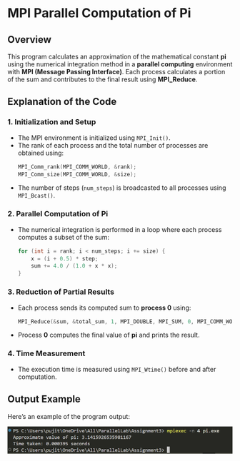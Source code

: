 # MPI Parallel Computation of Pi

## Overview
This program calculates an approximation of the mathematical constant **pi** using the numerical integration method in a **parallel computing** environment with **MPI (Message Passing Interface)**. Each process calculates a portion of the sum and contributes to the final result using **MPI_Reduce**.

## Explanation of the Code
### 1. Initialization and Setup
- The MPI environment is initialized using `MPI_Init()`.
- The rank of each process and the total number of processes are obtained using:
  ```c
  MPI_Comm_rank(MPI_COMM_WORLD, &rank);
  MPI_Comm_size(MPI_COMM_WORLD, &size);
  ```
- The number of steps (`num_steps`) is broadcasted to all processes using `MPI_Bcast()`.

### 2. Parallel Computation of Pi
- The numerical integration is performed in a loop where each process computes a subset of the sum:
  ```c
  for (int i = rank; i < num_steps; i += size) {
      x = (i + 0.5) * step;
      sum += 4.0 / (1.0 + x * x);
  }
  ```

### 3. Reduction of Partial Results
- Each process sends its computed sum to **process 0** using:
  ```c
  MPI_Reduce(&sum, &total_sum, 1, MPI_DOUBLE, MPI_SUM, 0, MPI_COMM_WORLD);
  ```
- Process **0** computes the final value of **pi** and prints the result.

### 4. Time Measurement
- The execution time is measured using `MPI_Wtime()` before and after computation.

## Output Example  
Here’s an example of the program output:  

![Output](image.png)  
